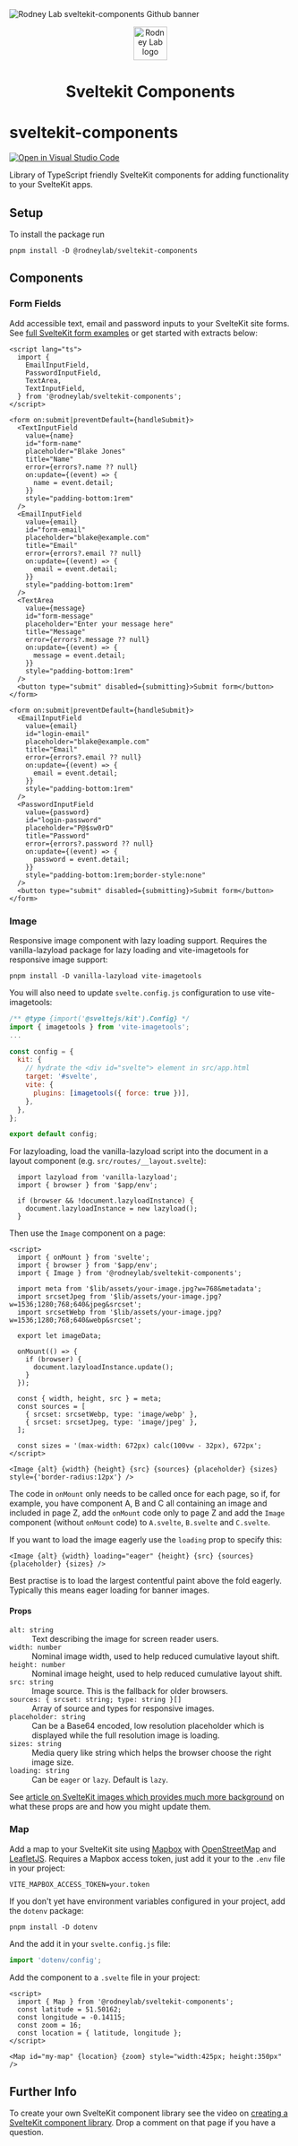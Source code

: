 <img src="https://github.com/rodneylab/sveltekit-components/raw/main/images/rodneylab-github-sveltekit-components.png" alt="Rodney Lab sveltekit-components Github banner">

<p align="center">
  <a aria-label="Open Rodney Lab site" href="https://rodneylab.com" rel="nofollow noopener noreferrer">
    <img alt="Rodney Lab logo" src="https://rodneylab.com/assets/icon.png" width="60" />
  </a>
</p>
<h1 align="center">
  Sveltekit Components
</h1>

# sveltekit-components

[![Open in Visual Studio Code](https://open.vscode.dev/badges/open-in-vscode.svg)](https://open.vscode.dev/rodneylab/sveltekit-components)

Library of TypeScript friendly SvelteKit components for adding functionality to your SvelteKit apps.

## Setup

To install the package run

```shell
pnpm install -D @rodneylab/sveltekit-components
```

## Components

### Form Fields

Add accessible text, email and password inputs to your SvelteKit site forms. See <a href="https://github.com/rodneylab/sveltekit-components/blob/main/src/routes/form.svelte">full SvelteKit form examples</a> or get started with extracts below:

```svelte
<script lang="ts">
  import {
    EmailInputField,
    PasswordInputField,
    TextArea,
    TextInputField,
  } from '@rodneylab/sveltekit-components';
</script>

<form on:submit|preventDefault={handleSubmit}>
  <TextInputField
    value={name}
    id="form-name"
    placeholder="Blake Jones"
    title="Name"
    error={errors?.name ?? null}
    on:update={(event) => {
      name = event.detail;
    }}
    style="padding-bottom:1rem"
  />
  <EmailInputField
    value={email}
    id="form-email"
    placeholder="blake@example.com"
    title="Email"
    error={errors?.email ?? null}
    on:update={(event) => {
      email = event.detail;
    }}
    style="padding-bottom:1rem"
  />
  <TextArea
    value={message}
    id="form-message"
    placeholder="Enter your message here"
    title="Message"
    error={errors?.message ?? null}
    on:update={(event) => {
      message = event.detail;
    }}
    style="padding-bottom:1rem"
  />
  <button type="submit" disabled={submitting}>Submit form</button>
</form>

<form on:submit|preventDefault={handleSubmit}>
  <EmailInputField
    value={email}
    id="login-email"
    placeholder="blake@example.com"
    title="Email"
    error={errors?.email ?? null}
    on:update={(event) => {
      email = event.detail;
    }}
    style="padding-bottom:1rem"
  />
  <PasswordInputField
    value={password}
    id="login-password"
    placeholder="P@$sw0rD"
    title="Password"
    error={errors?.password ?? null}
    on:update={(event) => {
      password = event.detail;
    }}
    style="padding-bottom:1rem;border-style:none"
  />
  <button type="submit" disabled={submitting}>Submit form</button>
</form>
```

### Image

Responsive image component with lazy loading support. Requires the vanilla-lazyload package for lazy loading and vite-imagetools for responsive image support:

```shell
pnpm install -D vanilla-lazyload vite-imagetools
```

You will also need to update `svelte.config.js` configuration to use vite-imagetools:

```javascript
/** @type {import('@sveltejs/kit').Config} */
import { imagetools } from 'vite-imagetools';
...

const config = {
  kit: {
    // hydrate the <div id="svelte"> element in src/app.html
    target: '#svelte',
    vite: {
      plugins: [imagetools({ force: true })],
    },
  },
};

export default config;
```

For lazyloading, load the vanilla-lazyload script into the document in a layout component (e.g. `src/routes/__layout.svelte`):

```svelte
  import lazyload from 'vanilla-lazyload';
  import { browser } from '$app/env';

  if (browser && !document.lazyloadInstance) {
    document.lazyloadInstance = new lazyload();
  }
```

Then use the `Image` component on a page:

```svelte
<script>
  import { onMount } from 'svelte';
  import { browser } from '$app/env';
  import { Image } from '@rodneylab/sveltekit-components';

  import meta from '$lib/assets/your-image.jpg?w=768&metadata';
  import srcsetJpeg from '$lib/assets/your-image.jpg?w=1536;1280;768;640&jpeg&srcset';
  import srcsetWebp from '$lib/assets/your-image.jpg?w=1536;1280;768;640&webp&srcset';

  export let imageData;

  onMount(() => {
    if (browser) {
      document.lazyloadInstance.update();
    }
  });

  const { width, height, src } = meta;
  const sources = [
    { srcset: srcsetWebp, type: 'image/webp' },
    { srcset: srcsetJpeg, type: 'image/jpeg' },
  ];

  const sizes = '(max-width: 672px) calc(100vw - 32px), 672px';
</script>

<Image {alt} {width} {height} {src} {sources} {placeholder} {sizes} style={'border-radius:12px'} />
```

The code in `onMount` only needs to be called once for each page, so if, for example, you have component A, B and C all containing an image and included in page Z, add the `onMount` code only to page Z and add the `Image` component (without `onMount` code) to `A.svelte`, `B.svelte` and `C.svelte`.

If you want to load the image eagerly use the `loading` prop to specify this:

```svelte
<Image {alt} {width} loading="eager" {height} {src} {sources} {placeholder} {sizes} />
```

Best practise is to load the largest contentful paint above the fold eagerly. Typically this means eager loading for banner images.

#### Props

<dl>
<dt><code>alt: string</code></dt><dd>Text describing the image for screen reader users.</dd>
<dt><code>width: number</code></dt><dd>Nominal image width, used to help reduced cumulative layout shift.</dd>
<dt><code>height: number</code></dt><dd>Nominal image height, used to help reduced cumulative layout shift.</dd>
<dt><code>src: string</code></dt><dd>Image source. This is the fallback for older browsers.</dd>
<dt><code>sources: { srcset: string; type: string }[]</code></dt><dd>Array of source and types for responsive images.</dd>
<dt><code>placeholder: string</code></dt><dd>Can be a Base64 encoded, low resolution placeholder which is displayed while the full resolution image is loading.</dd>
<dt><code>sizes: string</code></dt><dd>Media query like string which helps the browser choose the right image size.</dd>
<dt><code>loading: string</code></dt><dd>Can be <code>eager</code> or <code>lazy</code>. Default is <code>lazy</code>.</dd>
</dl>

See <a aria-label="Open post on SvelteKit image plugin" href="https://rodneylab.com/sveltekit-image-plugin/">article on SvelteKit images which provides much more background</a> on what these props are and how you might update them.

### Map

Add a map to your SvelteKit site using <a aria-label="Learn more about Map box" href="https://www.mapbox.com/">Mapbox</a> with <a aria-label="Learn more about Open street map" href="https://www.openstreetmap.org/#map=6/54.910/-3.432">OpenStreetMap</a> and <a aria-label="Learn about leaflet j s" href="https://leafletjs.com/
">LeafletJS</a>. Requires a Mapbox access token, just add it your to the `.env` file in your project:

```plaintext
VITE_MAPBOX_ACCESS_TOKEN=your.token
```

If you don't yet have environment variables configured in your project, add the `dotenv` package:

```shell
pnpm install -D dotenv
```

And the add it in your `svelte.config.js` file:

```javascript
import 'dotenv/config';
```

Add the component to a `.svelte` file in your project:

```svelte
<script>
  import { Map } from '@rodneylab/sveltekit-components';
  const latitude = 51.50162;
  const longitude = -0.14115;
  const zoom = 16;
  const location = { latitude, longitude };
</script>

<Map id="my-map" {location} {zoom} style="width:425px; height:350px" />
```

## Further Info

To create your own SvelteKit component library see the video on <a aria-label="Learn how to create a Svelte Kit Component library" href="https://rodneylab.com/create-sveltekit-component-library/">creating a SvelteKit component library</a>. Drop a comment on that page if you have a question.
